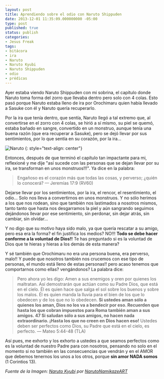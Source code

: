 ```yaml
---
layout: post
title: Aprendiendo sobre el odio con Naruto Shippuden
date: 2013-12-01 11:35:09.000000000 -05:00
type: post
published: true
status: publish
categories:
- Jesus Freak
tags:
- bitácora
- ira
- Naruto
- Naruto Kyubi
- Naruto Shippuden
- odio
- prédicas
---
```

Ayer estaba viendo Naruto Shippuden con mi sobrina, el capítulo donde Naruto toma forma del zorro que llevaba dentro pero solo con 4 colas. Esto pasó porque Naruto estaba lleno de ira por Orochimaru quien había llevado a Sasuke con él y Naruto quería recuperarlo.

Por la ira que tenía dentro, que sentía, Naruto llegó a tal extremo que, al convertirse en el zorro con 4 colas, se hirió a sí mismo, su piel se quemó, estaba bañado en sangre, convertido en un monstruo, aunque tenía una buena razón (que era recuperar a Sasuke), pero se dejó llevar por sus sentimientos, por lo que sentía en su corazón, por la ira...

![Naruto](http://orig06.deviantart.net/b4ab/f/2012/021/e/b/naruto_kyubi_by_narutonamikazeart-d4n3q94.png)
{: style="text-align: center"}

Entonces, después de que terminó el capítulo tan impactante para mi, reflexioné y me dije "así sucede con las personas que se dejan llevar por su ira, se transforman en unos monstruos!!!". Ya dice en la palabra:

> Engañoso es el corazón más que todas las cosas, y perverso; ¿quién lo conocerá?
> — Jeremías 17:9 (RV60)

Dejarse llevar por los sentimientos, por la ira, el rencor, el resentimiento, el odio... Solo nos lleva a convertirnos en unos monstruos. Y no sólo herimos a los que nos rodean, sino que también nos lastimados a nosotros mismos, tanto tanto que hasta nos desgarramos la piel y aún sangrando seguimos dejándonos llevar por ese sentimiento, sin perdonar, sin dejar atrás, sin cambiar, sin olvidar...

Y no digo que su motivo haya sido malo, ya que quería rescatar a su amigo, pero esa era la forma? el fin justifica los medios? NO!!! <strong>Todo se debe hacer conforme a la voluntad de Dios!!</strong> Te has preguntado si es la voluntad de Dios que te hieras y hieras a los demás de esta manera?

Y sé también que Orochimaru no era una persona buena, era perverso, malo!! Y puede que nosotros también nos crucemos con ese tipo de personas, el mundo está lleno de estas personas!! pero acaso tenemos que comportarnos como ellas? vengándonos? La palabra dice:

> Pero ahora yo les digo: Amen a sus enemigos y oren por quienes los maltratan. Así demostrarán que actúan como su Padre Dios, que está en el cielo. Él es quien hace que salga el sol sobre los buenos y sobre los malos. Él es quien manda la lluvia para el bien de los que lo obedecen y de los que no lo obedecen.
**Si ustedes aman sólo a quienes los aman, Dios no los va a bendecir por eso. Recuerden que hasta los que cobran impuestos para Roma también aman a sus amigos. 47 Si saludan sólo a sus amigos, no hacen nada extraordinario. ¡Hasta los que no creen en Dios hacen eso!**
Ustedes deben ser perfectos como Dios, su Padre que está en el cielo, es perfecto.
> — Mateo 5:44-48 (TLA)

Así pues, me exhorto y los exhorto a ustedes a que seamos perfectos como es la voluntad de nuestro Padre para con nosotros, pensando no solo en el momento si no también en las consecuencias que vendrán y en el AMOR que debemos tenernos los unos a los otros, porque **sin amor NADA somos** (1 Corintios 13).

*Fuente de la Imagen: [Naruto Kyubi](http://narutonamikazeart.deviantart.com/art/Naruto-Kyubi-280669864) por [NarutoNamikazeART](http://narutonamikazeart.deviantart.com/)*
